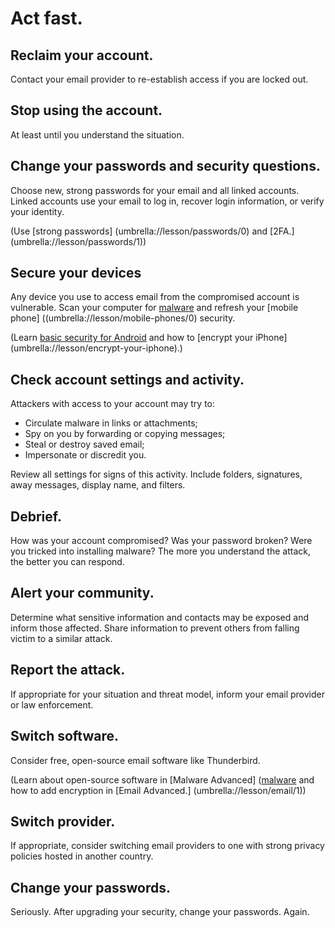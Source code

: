 [Title]: # (What to do if your email is hacked)
[Order]: # (12)

# Act fast.

## Reclaim your account. 

Contact your email provider to re-establish access if you are locked out.

## Stop using the account.

At least until you understand the situation.

## Change your passwords and security questions.

Choose new, strong passwords for your email and all linked accounts. Linked accounts use your email to log in, recover login information, or verify your identity.  

(Use [strong passwords] (umbrella://lesson/passwords/0) and [2FA.] (umbrella://lesson/passwords/1))

## Secure your devices

Any device you use to access email from the compromised account is vulnerable. Scan your computer for [malware](umbrella://lesson/malware/0) and refresh your [mobile phone] ((umbrella://lesson/mobile-phones/0) security.

(Learn [basic security for Android](umbrella://lesson/android) and how to [encrypt your iPhone] (umbrella://lesson/encrypt-your-iphone).)

## Check account settings and activity.

Attackers with access to your account may try to: 

*	Circulate malware in links or attachments;
*	Spy on you by forwarding or copying messages;
* 	Steal or destroy saved email;
*	Impersonate or discredit you.

Review all settings for signs of this activity. Include folders, signatures, away messages, display name, and filters.

## Debrief.

How was your account compromised? Was your password broken? Were you tricked into installing malware? The more you understand the attack, the better you can respond.

## Alert your community.

Determine what sensitive information and contacts may be exposed and inform those affected. Share information to prevent others from falling victim to a similar attack.  
 
## Report the attack. 

If appropriate for your situation and threat model, inform your email provider or law enforcement.  
 
## Switch software.

Consider free, open-source email software like Thunderbird. 

(Learn about open-source software in [Malware Advanced] ([malware](umbrella://lesson/malware/1) and how to add encryption in [Email Advanced.] (umbrella://lesson/email/1)) 

## Switch provider.

If appropriate, consider switching email providers to one with strong privacy policies hosted in another country.
 
## Change your passwords. 
 
Seriously. After upgrading your security, change your passwords. Again.   